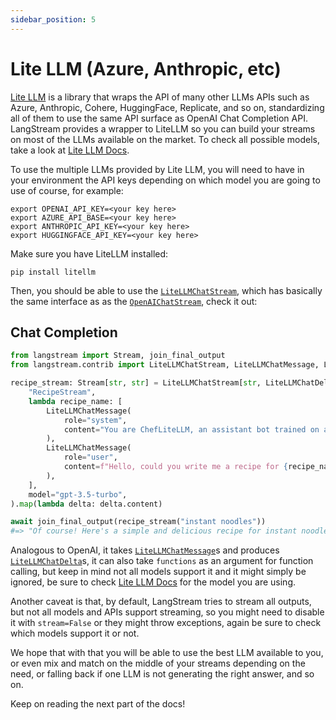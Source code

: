 ```yaml
---
sidebar_position: 5
---
```


# Lite LLM (Azure, Anthropic, etc)

[Lite LLM](https://github.com/BerriAI/litellm) is a library that wraps the API of many other LLMs APIs such as Azure, Anthropic, Cohere, HuggingFace, Replicate, and so on, standardizing all of them to use the same API surface as OpenAI Chat Completion API. LangStream provides a wrapper to LiteLLM so you can build your streams on most of the LLMs available on the market. To check all possible models, take a look at [Lite LLM Docs](https://docs.litellm.ai/docs/completion/supported).

To use the multiple LLMs provided by Lite LLM, you will need to have in your environment the API keys depending on which model you are going to use of course, for example:

```
export OPENAI_API_KEY=<your key here>
export AZURE_API_BASE=<your key here>
export ANTHROPIC_API_KEY=<your key here>
export HUGGINGFACE_API_KEY=<your key here>
```

Make sure you have LiteLLM installed:

```
pip install litellm
```

Then, you should be able to use the [`LiteLLMChatStream`](pathname:///reference/langstream/contrib/index.html#langstream.contrib.LiteLLMChatStream), which has basically the same interface as as the [`OpenAIChatStream`](pathname:///reference/langstream/contrib/index.html#langstream.contrib.OpenAIChatStream), check it out:

## Chat Completion

```python
from langstream import Stream, join_final_output
from langstream.contrib import LiteLLMChatStream, LiteLLMChatMessage, LiteLLMChatDelta

recipe_stream: Stream[str, str] = LiteLLMChatStream[str, LiteLLMChatDelta](
    "RecipeStream",
    lambda recipe_name: [
        LiteLLMChatMessage(
            role="system",
            content="You are ChefLiteLLM, an assistant bot trained on all culinary knowledge of world's most proeminant Michelin Chefs",
        ),
        LiteLLMChatMessage(
            role="user",
            content=f"Hello, could you write me a recipe for {recipe_name}?",
        ),
    ],
    model="gpt-3.5-turbo",
).map(lambda delta: delta.content)

await join_final_output(recipe_stream("instant noodles"))
#=> "Of course! Here's a simple and delicious recipe for instant noodles:\n\nIngredients:\n- 1 packet of instant noodles (your choice of flavor)\n- 2 cups of water\n- 1 tablespoon of vegetable oil\n- 1 small onion, thinly sliced\n- 1 clove of garlic, minced\n- 1 small carrot, julienned\n- 1/2 cup of sliced mushrooms\n- 1/2 cup of shredded cabbage\n- 2 tablespoons of soy sauce\n- 1 teaspoon of sesame oil\n- Optional toppings: sliced green onions, boiled egg, cooked chicken or shrimp, chili flakes\n\nInstructions:\n1. In a medium-sized pot, bring the water to a boil. Add the instant noodles and cook according to the package instructions until they are al dente. Drain and set aside.\n\n2. In the same pot, heat the vegetable oil over medium heat. Add the sliced onion and minced garlic, and sauté until they become fragrant and slightly caramelized.\n\n3. Add the julienned carrot, sliced mushrooms, and shredded cabbage to the pot. Stir-fry for a few minutes until the vegetables are slightly softened.\n\n4. Add the cooked instant noodles to the pot and toss them with the vegetables.\n\n5. In a small bowl, mix together the soy sauce and sesame oil. Pour this mixture over the noodles and vegetables, and toss everything together until well combined.\n\n6. Cook for an additional 2-3 minutes, stirring occasionally, to allow the flavors to meld together.\n\n7. Remove the pot from heat and divide the noodles into serving bowls. Top with your desired toppings such as sliced green onions, boiled egg, cooked chicken or shrimp, and chili flakes.\n\n8. Serve the instant noodles hot and enjoy!\n\nFeel free to customize this recipe by adding your favorite vegetables or protein. Enjoy your homemade instant noodles!"
```

Analogous to OpenAI, it takes [`LiteLLMChatMessage`](pathname:///reference/langstream/contrib/index.html#langstream.contrib.LiteLLMChatMessage)s and produces [`LiteLLMChatDelta`](pathname:///reference/langstream/contrib/index.html#langstream.contrib.LiteLLMChatDelta)s, it can also take `functions` as an argument for function calling, but keep in mind not all models support it and it might simply be ignored, be sure to check [Lite LLM Docs](https://docs.litellm.ai/docs/completion/supported) for the model you are using.

Another caveat is that, by default, LangStream tries to stream all outputs, but not all models and APIs support streaming, so you might need to disable it with `stream=False` or they might throw exceptions, again be sure to check which models support it or not.

We hope that with that you will be able to use the best LLM available to you, or even mix and match on the middle of your streams depending on the need, or falling back if one LLM is not generating the right answer, and so on.

Keep on reading the next part of the docs!